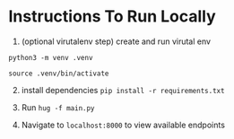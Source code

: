 # Instructions To Run Locally
1. (optional virutalenv step) create and run virutal env

`python3 -m venv .venv`

`source .venv/bin/activate`

2. install dependencies
`pip install -r requirements.txt`

3. Run
`hug -f main.py`

4. Navigate to `localhost:8000` to view available endpoints